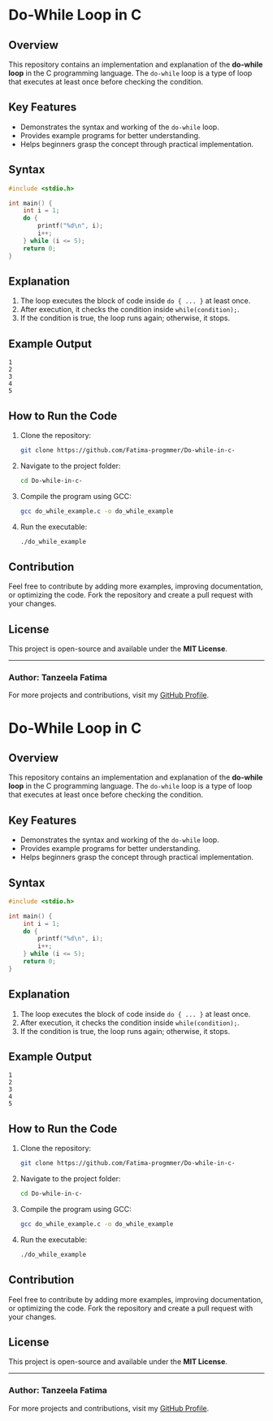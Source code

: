 # Do-While Loop in C

## Overview
This repository contains an implementation and explanation of the **do-while loop** in the C programming language. The `do-while` loop is a type of loop that executes at least once before checking the condition.

## Key Features
- Demonstrates the syntax and working of the `do-while` loop.
- Provides example programs for better understanding.
- Helps beginners grasp the concept through practical implementation.

## Syntax
```c
#include <stdio.h>

int main() {
    int i = 1;
    do {
        printf("%d\n", i);
        i++;
    } while (i <= 5);
    return 0;
}
```

## Explanation
1. The loop executes the block of code inside `do { ... }` at least once.
2. After execution, it checks the condition inside `while(condition);`.
3. If the condition is true, the loop runs again; otherwise, it stops.

## Example Output
```
1
2
3
4
5
```

## How to Run the Code
1. Clone the repository:
   ```sh
   git clone https://github.com/Fatima-progmmer/Do-while-in-c-
   ```
2. Navigate to the project folder:
   ```sh
   cd Do-while-in-c-
   ```
3. Compile the program using GCC:
   ```sh
   gcc do_while_example.c -o do_while_example
   ```
4. Run the executable:
   ```sh
   ./do_while_example
   ```

## Contribution
Feel free to contribute by adding more examples, improving documentation, or optimizing the code. Fork the repository and create a pull request with your changes.

## License
This project is open-source and available under the **MIT License**.

---
### Author: Tanzeela Fatima
For more projects and contributions, visit my [GitHub Profile](https://github.com/Fatima-progmmer).

# Do-While Loop in C

## Overview
This repository contains an implementation and explanation of the **do-while loop** in the C programming language. The `do-while` loop is a type of loop that executes at least once before checking the condition.

## Key Features
- Demonstrates the syntax and working of the `do-while` loop.
- Provides example programs for better understanding.
- Helps beginners grasp the concept through practical implementation.

## Syntax
```c
#include <stdio.h>

int main() {
    int i = 1;
    do {
        printf("%d\n", i);
        i++;
    } while (i <= 5);
    return 0;
}
```

## Explanation
1. The loop executes the block of code inside `do { ... }` at least once.
2. After execution, it checks the condition inside `while(condition);`.
3. If the condition is true, the loop runs again; otherwise, it stops.

## Example Output
```
1
2
3
4
5
```

## How to Run the Code
1. Clone the repository:
   ```sh
   git clone https://github.com/Fatima-progmmer/Do-while-in-c-
   ```
2. Navigate to the project folder:
   ```sh
   cd Do-while-in-c-
   ```
3. Compile the program using GCC:
   ```sh
   gcc do_while_example.c -o do_while_example
   ```
4. Run the executable:
   ```sh
   ./do_while_example
   ```

## Contribution
Feel free to contribute by adding more examples, improving documentation, or optimizing the code. Fork the repository and create a pull request with your changes.

## License
This project is open-source and available under the **MIT License**.

---
### Author: Tanzeela Fatima
For more projects and contributions, visit my [GitHub Profile](https://github.com/Fatima-progmmer).

